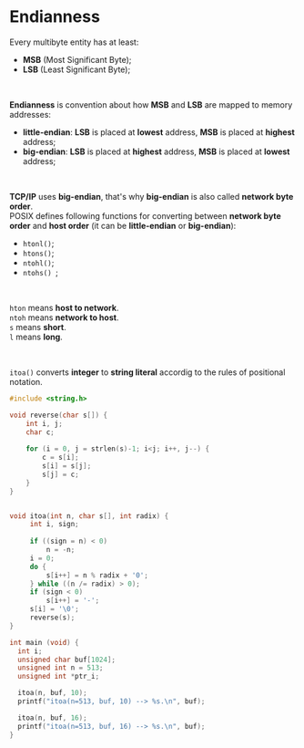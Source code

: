 # Endianness 
Every multibyte entity has at least:
- **MSB** (Most Significant Byte);
- **LSB** (Least Significant Byte);

<br>

**Endianness** is convention about how **MSB** and **LSB** are mapped to memory addresses:
- **little-endian**: **LSB** is placed at **lowest** address, **MSB** is placed at **highest** address;
- **big-endian**: **LSB** is placed at **highest** address, **MSB** is placed at **lowest** address;

<br>

**TCP/IP** uses **big-endian**, that's why **big-endian** is also called **network byte order**.<br>
POSIX defines following functions for converting between **network byte order** and **host order** (it can be **little-endian** or **big-endian**):
- `htonl()`;
- `htons()`;
- `ntohl()`;
- `ntohs() `;

<br>

`hton` means **host to network**.<br>
`ntoh` means **network to host**.<br>
`s` means **short**.<br>
`l` means **long**.<br>

<br>

`itoa()` converts **integer** to **string literal** accordig to the rules of positional notation.

```c
#include <string.h>

void reverse(char s[]) {
    int i, j;
    char c;
 
    for (i = 0, j = strlen(s)-1; i<j; i++, j--) {
        c = s[i];
        s[i] = s[j];
        s[j] = c;
    }
}


void itoa(int n, char s[], int radix) {
     int i, sign;
 
     if ((sign = n) < 0)
         n = -n;
     i = 0;
     do {
         s[i++] = n % radix + '0';
     } while ((n /= radix) > 0);
     if (sign < 0)
         s[i++] = '-';
     s[i] = '\0';
     reverse(s);
}

int main (void) {
  int i;
  unsigned char buf[1024];
  unsigned int n = 513;
  unsigned int *ptr_i;

  itoa(n, buf, 10);
  printf("itoa(n=513, buf, 10) --> %s.\n", buf);

  itoa(n, buf, 16);
  printf("itoa(n=513, buf, 16) --> %s.\n", buf);
}
```